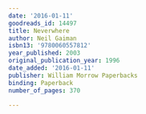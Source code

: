 ```yaml
---
date: '2016-01-11'
goodreads_id: 14497
title: Neverwhere
author: Neil Gaiman
isbn13: '9780060557812'
year_published: 2003
original_publication_year: 1996
date_added: '2016-01-11'
publisher: William Morrow Paperbacks
binding: Paperback
number_of_pages: 370

---
```

